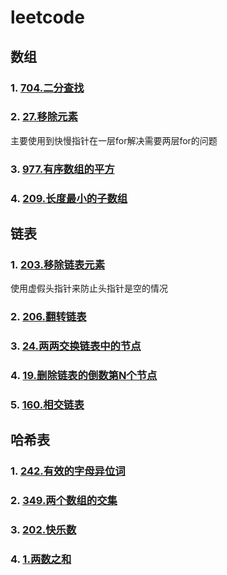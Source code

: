 # leetcode

## 数组
### 1. [704.二分查找](./category/array/704.binary_search.go)
### 2. [27.移除元素](./category/array/27.remove_element.go)
主要使用到快慢指针在一层for解决需要两层for的问题
### 3. [977.有序数组的平方](./category/array/977.squares-of-a-sorted-array.go)
### 4. [209.长度最小的子数组](./category/array/209.minimum-size-subarray-sum.go)


## 链表
### 1. [203.移除链表元素](./category/linkedlist/203.remove-linked-list-elements.go)
使用虚假头指针来防止头指针是空的情况
### 2. [206.翻转链表](./category/linkedlist/206.reverse-linked-list.go)
### 3. [24.两两交换链表中的节点](./category/linkedlist/24.swap-nodes-in-pairs.go)
### 4. [19.删除链表的倒数第N个节点](./category/linkedlist/19.remove-nth-node-from-end-of-list.go)
### 5. [160.相交链表](./category/linkedlist/160.intersection-of-two-linked-lists-lcci.go)


## 哈希表
### 1. [242.有效的字母异位词](./category/hash/242.valid-anagram.go)
### 2. [349.两个数组的交集](./category/hash/349.intersection-of-two-arrays.go)
### 3. [202.快乐数](./category/hash/202.happy-number.go)
### 4. [1.两数之和](./category/hash/01.two-sum.go)
